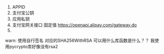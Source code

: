 1. APPID
2. 支付宝公钥
3. 应用私钥
4. 支付宝网关接口 固定值 https://openapi.alipay.com/gateway.do
5.

warn:
使用自行签名 对应的SHA256WithRSA 可以用什么库函数是什么？？
我使用pycrypto库好像没有rsa2
